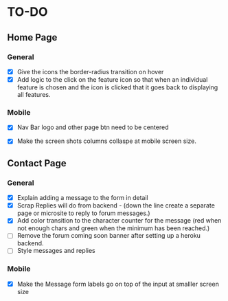 # TO-DO

## Home Page

### General
- [x] Give the icons the border-radius transition on hover
- [x] Add logic to the click on the feature icon so that when an individual feature is chosen and the icon is clicked that it goes back to displaying all features.
### Mobile

- [x] Nav Bar logo and other page btn need to be centered
- [x] Make the screen shots columns collaspe at mobile screen size.


## Contact Page

### General 
- [x] Explain adding a message to the form in detail
- [x] Scrap Replies will do from backend - (down the line create a separate page or microsite to reply to forum messages.)
- [x] Add color transition to the character counter for the message (red when not enough chars and green when the minimum has been reached.)
- [ ] Remove the forum coming soon banner after setting up a heroku backend.
- [ ] Style messages and replies
<!-- - [ ] Fix the charsRemaining counting it is lagging behind by one when dleting all chars. -->

### Mobile
- [x] Make the Message form labels go on top of the input at smalller screen size